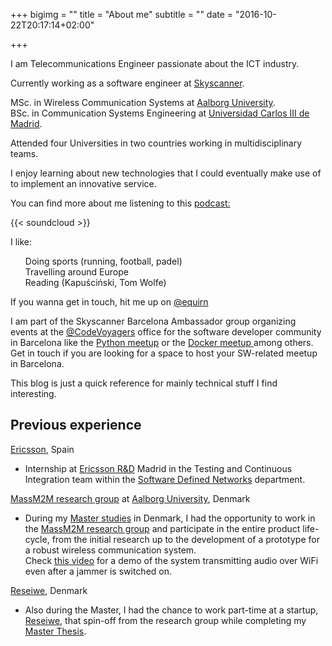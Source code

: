 +++
bigimg = ""
title = "About me"
subtitle = ""
date = "2016-10-22T20:17:14+02:00"

+++

<p class="about-text">
<span class="fa fa-wifi about-icon"></span>
I am Telecommunications Engineer passionate about the ICT industry.
</p>

<p class="about-text">
<span class="fa fa-briefcase about-icon"></span>
Currently working as a software engineer at <a href="http://skyscanner.net">Skyscanner</a>.</p>

<p class="about-text">
<span class="fa fa-graduation-cap about-icon"></span>
MSc. in Wireless Communication Systems at <a href="https://aau.dk">Aalborg University</a>. <br>
BSc. in Communication Systems Engineering at <a href="https://uc3m.es">Universidad Carlos III de Madrid</a>.
</p>

<p class="about-text">
<span class="fa fa-globe about-icon"></span> Attended four Universities in two countries working in multidisciplinary teams.
</p>

<p class="about-text">
<span class="fa fa-check about-icon"></span> I enjoy learning about new technologies that I could eventually make use of to implement an innovative service.
</p>

<p class="about-text">
<span class="fa fa-headphones about-icon"></span>  You can find more about me listening to this <a href="https://soundcloud.com/code-voyagers/episode-4-a-graduates-journey">podcast:</a></p>

{{< soundcloud >}}

<p class="about-text">
<span class="fa fa-heart about-icon"></span>  I like:
<ul style="list-style: none; padding-right: 10em">
<li><span class="fa fa-soccer-ball-o"></span> Doing sports (running, football, padel) </li>
<li> <span class="fa fa-plane"></span> Travelling around Europe </li>
<li> <span class="fa fa-book"></span> Reading (Kapuściński, Tom Wolfe) </li>
</p>
</ul>

<p class="about-text">
<span class="fa fa-twitter about-icon"></span> If you wanna get in touch, hit me up on <a href="https://twitter.com/eqirn">@equirn </a>
</p>

<p class="about-text">
<span class="fa fa-group about-icon"></span>  I am part of the Skyscanner Barcelona Ambassador group organizing events at the <a href="https://twitter.com/codevoyagers">@CodeVoyagers</a> office for the software developer community in Barcelona like the <a href="http://www.meetup.com/es-ES/python-185/">Python meetup</a> or the <a href="https://www.meetup.com/docker-barcelona-spain/">Docker meetup </a> among others. Get in touch if you are looking for a space to host your SW-related meetup in Barcelona.
</p>

<p class="about-text">
<span class="fa fa-exchange about-icon"></span> This blog is just a quick reference for mainly technical stuff I find interesting.
</p>

Previous experience
--------------------

[Ericsson](https://www.ericsson.com/en), Spain

 * Internship at [Ericsson R&D](https://www.ericsson.com/en) Madrid in the Testing and Continuous Integration team within the [Software Defined Networks](https://www.opennetworking.org/sdn-definition/) department.

[MassM2M research group](http://massm2m.es.aau.dk/) at [Aalborg University](http://www.en.aau.dk/), Denmark

* During my [Master studies](http://www.en.aau.dk/education/master/wireless-communication-systems) in Denmark, I had the opportunity to work in the [MassM2M research group](http://massm2m.es.aau.dk/) and participate in the entire product life-cycle, from the initial research up to the development of a prototype for a robust wireless communication system.<br>
Check [this video](https://vimeo.com/66733915) for a demo of the system transmitting audio over WiFi even after a jammer is switched on.

[Reseiwe](http://reseiwe.com/), Denmark

* Also during the Master, I had the chance to work part-time at a startup, [Reseiwe](http://reseiwe.com/), that spin-off from the research group while completing my [Master Thesis](http://projekter.aau.dk/projekter/files/198541091/main_report_4_june.pdf).
